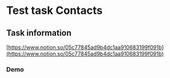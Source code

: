# Test task Contacts

## Task information

[https://www.notion.so/05c77845ad9b4dc1aa910683199f091b](https://www.notion.so/05c77845ad9b4dc1aa910683199f091b)

### Demo
